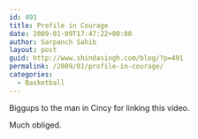 ```yaml
---
id: 491
title: Profile in Courage
date: 2009-01-09T17:47:22+00:00
author: Sarpanch Sahib
layout: post
guid: http://www.shindasingh.com/blog/?p=491
permalink: /2009/01/profile-in-courage/
categories:
  - Basketball
---
```

Biggups to the man in Cincy for linking this video.

Much obliged.